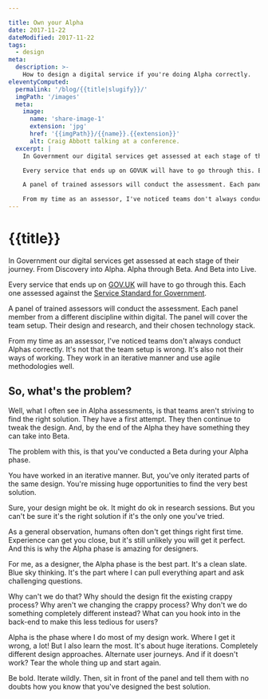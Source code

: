 ```yaml
---

title: Own your Alpha
date: 2017-11-22
dateModified: 2017-11-22
tags:
  - design
meta:
  description: >-
    How to design a digital service if you're doing Alpha correctly.
eleventyComputed:
  permalink: '/blog/{{title|slugify}}/'
  imgPath: '/images'
  meta:
    image:
      name: 'share-image-1'
      extension: 'jpg'
      href: '{{imgPath}}/{{name}}.{{extension}}'
      alt: Craig Abbott talking at a conference.
  excerpt: | 
    In Government our digital services get assessed at each stage of their journey. From Discovery into Alpha. Alpha through Beta. And Beta into Live. 

    Every service that ends up on GOVUK will have to go through this. Each one assessed against the [service standard for Government](https://www.gov.uk/service-manual/service-standard).

    A panel of trained assessors will conduct the assessment. Each panel member from a different discipline within digital. The panel will cover the team setup. Their design and research, and their chosen technology stack.

    From my time as an assessor, I've noticed teams don't always conduct Alphas correctly.
---
```


# {{title}}

In Government our digital services get assessed at each stage of their journey. From Discovery into Alpha. Alpha through Beta. And Beta into Live.

Every service that ends up on [GOV.UK](https://gov.uk) will have to go through this. Each one assessed against the [Service Standard for Government](https://www.gov.uk/service-manual/service-standard).

A panel of trained assessors will conduct the assessment. Each panel member from a different discipline within digital. The panel will cover the team setup. Their design and research, and their chosen technology stack.

From my time as an assessor, I've noticed teams don't always conduct Alphas correctly. It's not that the team setup is wrong. It's also not their ways of working. They work in an iterative manner and use agile methodologies well.

## So, what's the problem?

Well, what I often see in Alpha assessments, is that teams aren't striving to find the right solution. They have a first attempt. They then continue to tweak the design. And, by the end of the Alpha they have something they can take into Beta.

The problem with this, is that you've conducted a Beta during your Alpha phase. 

You have worked in an iterative manner. But, you've only iterated parts of the same design. You're missing huge opportunities to find the very best solution. 

Sure, your design might be ok. It might do ok in research sessions. But you can't be sure it's the right solution if it's the only one you've tried.

As a general observation, humans often don't get things right first time. Experience can get you close, but it's still unlikely you will get it perfect. And this is why the Alpha phase is amazing for designers. 

For me, as a designer, the Alpha phase is the best part. It's a clean slate. Blue sky thinking. It's the part where I can pull everything apart and ask challenging questions.

Why can't we do that? Why should the design fit the existing crappy process? Why aren't we changing the crappy process? Why don't we do something completely different instead? What can you hook into in the back-end to make this less tedious for users?

Alpha is the phase where I do most of my design work. Where I get it wrong, a lot! But I also learn the most. It's about huge iterations. Completely different design approaches. Alternate user journeys. And if it doesn't work? Tear the whole thing up and start again.

Be bold. Iterate wildly. Then, sit in front of the panel and tell them with no doubts how you know that you've designed the best solution.
